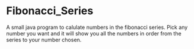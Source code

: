 # Fibonacci_Series
A small java program to calulate numbers in the fibonacci series. Pick any number you want and it will show you all the numbers in order from the series to your number chosen. 
